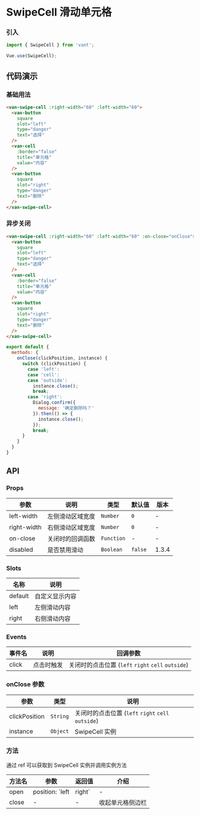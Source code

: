 # SwipeCell 滑动单元格

### 引入

``` javascript
import { SwipeCell } from 'vant';

Vue.use(SwipeCell);
```

## 代码演示

### 基础用法

```html
<van-swipe-cell :right-width="60" :left-width="60">
  <van-button
    square
    slot="left"
    type="danger"
    text="选择"
  />
  <van-cell
    :border="false"
    title="单元格"
    value="内容"
  />
  <van-button
    square
    slot="right"
    type="danger"
    text="删除"
  />
</van-swipe-cell>
```

### 异步关闭

```html
<van-swipe-cell :right-width="60" :left-width="60" :on-close="onClose">
  <van-button
    square
    slot="left"
    type="danger"
    text="选择"
  />
  <van-cell
    :border="false"
    title="单元格"
    value="内容"
  />
  <van-button
    square
    slot="right"
    type="danger"
    text="删除"
  />
</van-swipe-cell>
```

```js
export default {
  methods: {
    onClose(clickPosition, instance) {
      switch (clickPosition) {
        case 'left':
        case 'cell':
        case 'outside':
          instance.close();
          break;
        case 'right':
          Dialog.confirm({
            message: '确定删除吗？'
          }).then(() => {
            instance.close();
          });
          break;
      }
    }
  }
}
```

## API

### Props

| 参数 | 说明 | 类型 | 默认值 | 版本 |
|------|------|------|------|------|
| left-width | 左侧滑动区域宽度 | `Number` | `0` | - |
| right-width | 右侧滑动区域宽度 | `Number` | `0` | - |
| on-close | 关闭时的回调函数 | `Function` | - | - |
| disabled | 是否禁用滑动 | `Boolean` | `false` | 1.3.4 |

### Slots

| 名称 | 说明 |
|------|------|
| default | 自定义显示内容 |
| left | 左侧滑动内容 |
| right | 右侧滑动内容 |

### Events

| 事件名 | 说明 | 回调参数 |
|------|------|------|
| click | 点击时触发 | 关闭时的点击位置 (`left` `right` `cell` `outside`) |

### onClose 参数

| 参数 | 类型 | 说明 |
|------|------|------|
| clickPosition | `String` | 关闭时的点击位置 (`left` `right` `cell` `outside`) |
| instance | `Object` | SwipeCell 实例 |

### 方法

通过 ref 可以获取到 SwipeCell 实例并调用实例方法

| 方法名 | 参数 | 返回值 | 介绍 |
|------|------|------|------|
| open | position: `left | right` | - | 打开单元格侧边栏 |
| close | - | - | 收起单元格侧边栏 |
